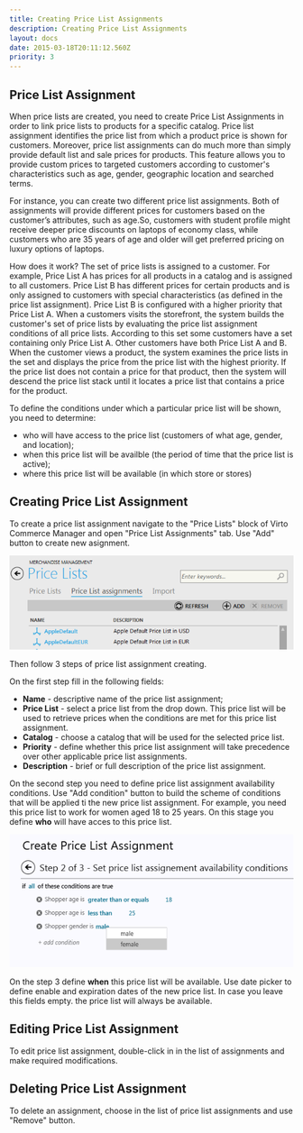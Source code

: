 ```yaml
---
title: Creating Price List Assignments
description: Creating Price List Assignments
layout: docs
date: 2015-03-18T20:11:12.560Z
priority: 3
---
```

## Price List Assignment

When price lists are created, you need to create Price List Assignments in order to link price lists to products for a specific catalog. Price list assignment identifies the price list from which a product price is shown for customers. Moreover, price list assignments can do much more than simply provide default list and sale prices for products. This feature allows you to provide custom prices to targeted customers according to customer's characteristics such as age, gender, geographic location and searched terms.

For instance, you can create two different price list assignments. Both of assignments will provide different prices for customers based on the customer’s attributes, such as age.So, customers with student profile might receive deeper price discounts on laptops of economy class, while customers who are 35 years of age and older will get preferred pricing on luxury options of laptops.

How does it work? The set of price lists is assigned to a customer. For example, Price List A has prices for all products in a catalog and is assigned to all customers. Price List B has different prices for certain products and is only assigned to customers with special characteristics (as defined in the price list assignment). Price List B is configured with a higher priority that Price List A. When a customers visits the storefront, the system builds the customer's set of price lists by evaluating the price list assignment conditions of all price lists. According to this set some customers have a set containing only Price List A. Other customers have both Price List A and B. When the customer views a product, the system examines the price lists in the set and displays the price from the price list with the highest priority. If the price list does not contain a price for that product, then the system will descend the price list stack until it locates a price list that contains a price for the product.

To define the conditions under which a particular price list will be shown, you need to determine:

* who will have access to the price list (customers of what age, gender, and location);
* when this price list will be availble (the period of time that the price list is active);
* where this price list will be available (in which store or stores)

## Creating Price List Assignment

To create a price list assignment navigate to the "Price Lists" block of Virto Commerce Manager and open "Price List Assignments" tab. Use "Add" button to create new asignment.

<img src="../../../assets/images/docs/009-new-assignment.PNG" />

Then follow 3 steps of price list assignment creating.

On the first step fill in the following fields:

* **Name** - descriptive name of the price list assignment;
* **Price List** - select a price list from the drop down. This price list will be used to retrieve prices when the conditions are met for this price list assignment.
* **Catalog** - choose a catalog that will be used for the selected price list.
* **Priority** - define whether this price list assignment will take precedence over other applicable price list assignments.
* **Description** - brief or full description of the price list assignment.

On the second step you need to define price list assignment availability conditions. Use "Add condition" button to build the scheme of conditions that will be applied ti the new price list assignment. For example, you need this price list to work for women aged 18 to 25 years. On this stage you define **who** will have acces to this price list.

<img src="../../../assets/images/docs/010-new-assignment.png" />

On the step 3 define **when** this price list will be available. Use date picker to define enable and expiration dates of the new price list. In case you leave this fields empty. the price list will always be available.

## Editing Price List Assignment

To edit price list assignment, double-click in in the list of assignments and make required modifications.

## Deleting Price List Assignment

To delete an assignment, choose in the list of price list assignments and use "Remove" button.